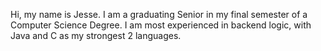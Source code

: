 Hi, my name is Jesse. I am a graduating Senior in my final semester of a Computer Science Degree. I am most experienced in backend logic, with Java and C as my strongest 2 languages. 

